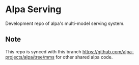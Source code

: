 # Alpa Serving
Development repo of alpa's multi-model serving system.


## Note
This repo is synced with this branch https://github.com/alpa-projects/alpa/tree/mms for other shared alpa code.
